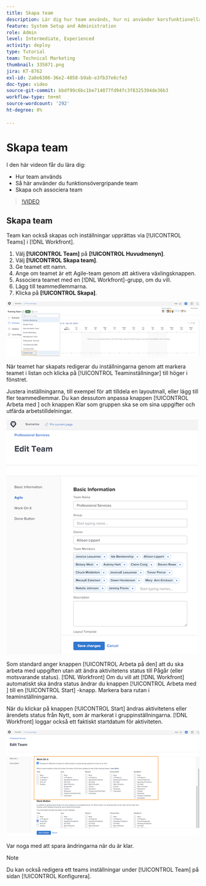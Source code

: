 ```yaml
---
title: Skapa team
description: Lär dig hur team används, hur ni använder korsfunktionella team och hur ni skapar team som hjälper er att organisera användare och ge behörigheter.
feature: System Setup and Administration
role: Admin
level: Intermediate, Experienced
activity: deploy
type: Tutorial
team: Technical Marketing
thumbnail: 335071.png
jira: KT-8762
exl-id: 2a8e6306-36e2-4058-b9ab-e3fb37e6cfe3
doc-type: video
source-git-commit: bbdf99c6bc1be714077fd94fc3f8325394de36b3
workflow-type: tm+mt
source-wordcount: '292'
ht-degree: 0%

---
```


# Skapa team

I den här videon får du lära dig:

* Hur team används
* Så här använder du funktionsövergripande team
* Skapa och associera team

>[!VIDEO](https://video.tv.adobe.com/v/3432881/?quality=12&learn=on&enablevpops=1&captions=swe)

## Skapa team

Team kan också skapas och inställningar upprättas via [!UICONTROL Teams] i [!DNL Workfront].

1. Välj **[!UICONTROL Team]** på **[!UICONTROL Huvudmenyn]**.
1. Välj **[!UICONTROL Skapa team]**.
1. Ge teamet ett namn.
1. Ange om teamet är ett Agile-team genom att aktivera växlingsknappen.
1. Associera teamet med en [!DNL Workfront]-grupp, om du vill.
1. Lägg till teammedlemmarna.
1. Klicka på **[!UICONTROL Skapa]**.

![Team-menyn på sidan [!UICONTROL Teams]](assets/admin-fund-create-team.png)

När teamet har skapats redigerar du inställningarna genom att markera teamet i listan och klicka på [!UICONTROL Teaminställningar] till höger i fönstret.

Justera inställningarna, till exempel för att tilldela en layoutmall, eller lägg till fler teammedlemmar. Du kan dessutom anpassa knappen [!UICONTROL Arbeta med &#x200B;] och knappen Klar som gruppen ska se om sina uppgifter och utfärda arbetstilldelningar.

![[!UICONTROL Redigera team] fönster](assets/admin-fund-team-settings.png)

Som standard anger knappen [!UICONTROL Arbeta på den] att du ska arbeta med uppgiften utan att ändra aktivitetens status till Pågår (eller motsvarande status). [!DNL Workfront] Om du vill att [!DNL Workfront] automatiskt ska ändra status ändrar du knappen [!UICONTROL Arbeta med &#x200B;] till en [!UICONTROL Start] -knapp. Markera bara rutan i teaminställningarna.

När du klickar på knappen [!UICONTROL Start] ändras aktivitetens eller ärendets status från Nytt, som är markerat i gruppinställningarna. [!DNL Workfront] loggar också ett faktiskt startdatum för aktiviteten.

![[!UICONTROL Arbeta med det] i [!UICONTROL Redigera team]-fönstret](assets/admin-fund-start-button-team.png)

Var noga med att spara ändringarna när du är klar.


>[!NOTE]
>
>Du kan också redigera ett teams inställningar under [!UICONTROL Team] på sidan [!UICONTROL Konfigurera].

<!--
learn more URLs
Create a team
Work On It and Done button overview
-->
